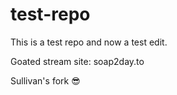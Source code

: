 # test-repo
This is a test repo and now a test edit.

Goated stream site: soap2day.to

Sullivan's fork 😎
